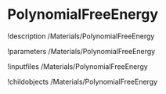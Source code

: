 <!-- MOOSE Documentation Stub: Remove this when content is added. -->

# PolynomialFreeEnergy
!description /Materials/PolynomialFreeEnergy

!parameters /Materials/PolynomialFreeEnergy

!inputfiles /Materials/PolynomialFreeEnergy

!childobjects /Materials/PolynomialFreeEnergy
